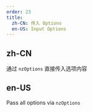 ```yaml
---
order: 23
title:
  zh-CN: 传入 Options
  en-US: Input Options
---
```


## zh-CN

通过 `nzOptions` 直接传入选项内容

## en-US

Pass all options via `nzOptions`


